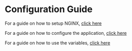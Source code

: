 # Configuration Guide

For a guide on how to setup NGINX, [click here](/docs/config/nginx)

For a guide on how to configure the application, [click here](/docs/config/application)

For a guide on how to use the variables, [click here](/docs/config/variables)
